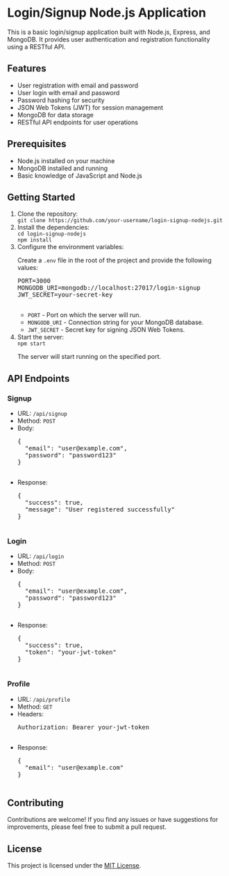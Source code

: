 # Login/Signup Node.js Application

This is a basic login/signup application built with Node.js, Express, and MongoDB. It provides user authentication and registration functionality using a RESTful API.

## Features

- User registration with email and password
- User login with email and password
- Password hashing for security
- JSON Web Tokens (JWT) for session management
- MongoDB for data storage
- RESTful API endpoints for user operations

## Prerequisites

- Node.js installed on your machine
- MongoDB installed and running
- Basic knowledge of JavaScript and Node.js

<h2>Getting Started</h2>
  <ol>
    <li>Clone the repository:</li>
    <code>git clone https://github.com/your-username/login-signup-nodejs.git</code>
    <li>Install the dependencies:</li>
    <code>cd login-signup-nodejs</code><br>
    <code>npm install</code>
    <li>Configure the environment variables:</li>
    <p>Create a <code>.env</code> file in the root of the project and provide the following values:</p>
    <pre>
PORT=3000
MONGODB_URI=mongodb://localhost:27017/login-signup
JWT_SECRET=your-secret-key
    </pre>
    <ul>
      <li><code>PORT</code> - Port on which the server will run.</li>
      <li><code>MONGODB_URI</code> - Connection string for your MongoDB database.</li>
      <li><code>JWT_SECRET</code> - Secret key for signing JSON Web Tokens.</li>
    </ul>
    <li>Start the server:</li>
    <code>npm start</code>
    <p>The server will start running on the specified port.</p>
  </ol>
  <h2>API Endpoints</h2>
  <h3>Signup</h3>
  <ul>
    <li>URL: <code>/api/signup</code></li>
    <li>Method: <code>POST</code></li>
    <li>Body:</li>
    <pre>
{
  "email": "user@example.com",
  "password": "password123"
}
    </pre>
    <li>Response:</li>
    <pre>
{
  "success": true,
  "message": "User registered successfully"
}
    </pre>
  </ul>
  <h3>Login</h3>
  <ul>
    <li>URL: <code>/api/login</code></li>
    <li>Method: <code>POST</code></li>
    <li>Body:</li>
    <pre>
{
  "email": "user@example.com",
  "password": "password123"
}
    </pre>
    <li>Response:</li>
    <pre>
{
  "success": true,
  "token": "your-jwt-token"
}
    </pre>
  </ul>
  <h3>Profile</h3>
  <ul>
    <li>URL: <code>/api/profile</code></li>
    <li>Method: <code>GET</code></li>
    <li>Headers:</li>
    <pre>
Authorization: Bearer your-jwt-token
    </pre>
    <li>Response:</li>
    <pre>
{
  "email": "user@example.com"
}
    </pre>
  </ul>
  <h2>Contributing</h2>
  <p>Contributions are welcome! If you find any issues or have suggestions for improvements, please feel free to submit a pull request.</p>
  <h2>License</h2>
  <p>This project is licensed under the <a href="LICENSE">MIT License</a>.</p>
